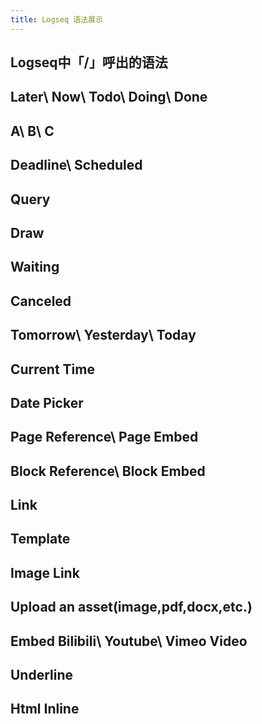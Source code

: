 ```yaml
---
title: Logseq 语法展示
---
```


## Logseq中「/」呼出的语法
## Later\ Now\ Todo\ Doing\ Done
###
## A\ B\ C
## Deadline\ Scheduled
## Query
## Draw
## Waiting
## Canceled
## Tomorrow\ Yesterday\ Today
## Current Time
## Date Picker
## Page Reference\ Page Embed
## Block Reference\ Block Embed
## Link
## Template
## Image Link
## Upload an asset(image,pdf,docx,etc.)
## Embed Bilibili\ Youtube\ Vimeo Video
## Underline
## Html Inline
##
